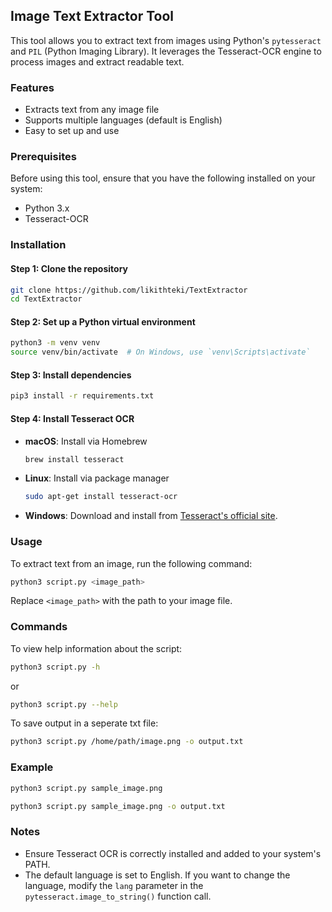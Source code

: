 ## Image Text Extractor Tool

This tool allows you to extract text from images using Python's `pytesseract` and `PIL` (Python Imaging Library). It leverages the Tesseract-OCR engine to process images and extract readable text.

### Features
- Extracts text from any image file
- Supports multiple languages (default is English)
- Easy to set up and use

### Prerequisites

Before using this tool, ensure that you have the following installed on your system:

- Python 3.x
- Tesseract-OCR

### Installation

#### Step 1: Clone the repository
```bash
git clone https://github.com/likithteki/TextExtractor
cd TextExtractor
```

#### Step 2: Set up a Python virtual environment
```bash
python3 -m venv venv
source venv/bin/activate  # On Windows, use `venv\Scripts\activate`
```

#### Step 3: Install dependencies
```bash
pip3 install -r requirements.txt
```

#### Step 4: Install Tesseract OCR
- **macOS**: Install via Homebrew
  ```bash
  brew install tesseract
  ```
- **Linux**: Install via package manager
  ```bash
  sudo apt-get install tesseract-ocr
  ```
- **Windows**: Download and install from [Tesseract's official site](https://github.com/tesseract-ocr/tesseract/wiki).

### Usage

To extract text from an image, run the following command:

```bash
python3 script.py <image_path>
```

Replace `<image_path>` with the path to your image file.

### Commands 
To view help information about the script:

```bash
python3 script.py -h
```

or

```bash
python3 script.py --help
```

To save output in a seperate txt file:

```bash
python3 script.py /home/path/image.png -o output.txt
```

### Example
```bash
python3 script.py sample_image.png
```

```bash
python3 script.py sample_image.png -o output.txt
```

### Notes
- Ensure Tesseract OCR is correctly installed and added to your system's PATH.
- The default language is set to English. If you want to change the language, modify the `lang` parameter in the `pytesseract.image_to_string()` function call.
